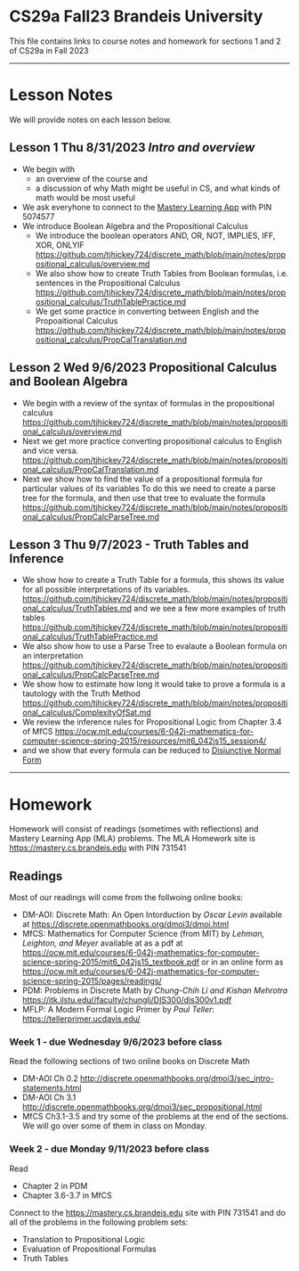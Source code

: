 # CS29a Fall23 Brandeis University
This file contains links to course notes and homework for sections 1 and 2 of CS29a in Fall 2023

---

# Lesson Notes
We will provide notes on each lesson below.

## Lesson 1 Thu 8/31/2023  _Intro and overview_
* We begin with
  - an overview of the course and
  - a discussion of why Math might be useful in CS, and what kinds of math would be most useful
* We ask everyhone to connect to the [Mastery Learning App](https://mastery.cs.brandeis.edu) with PIN 5074577
* We introduce Boolean Algebra and the Propositional Calculus  
  - We introduce the boolean operators AND, OR, NOT, IMPLIES, IFF, XOR, ONLYIF
    https://github.com/tjhickey724/discrete_math/blob/main/notes/propositional_calculus/overview.md
  - We also show how to create Truth Tables from Boolean formulas, i.e. sentences in the Propositional Calculus
  https://github.com/tjhickey724/discrete_math/blob/main/notes/propositional_calculus/TruthTablePractice.md
  - We get some practice in converting between English and the Propoaitional Calculus
  https://github.com/tjhickey724/discrete_math/blob/main/notes/propositional_calculus/PropCalTranslation.md


## Lesson 2 Wed 9/6/2023 __Propositional Calculus and Boolean Algebra__
* We begin with a review of the syntax of formulas in the propositional calculus
  https://github.com/tjhickey724/discrete_math/blob/main/notes/propositional_calculus/overview.md
* Next we get more practice converting propositional calculus to English and vice versa.
  https://github.com/tjhickey724/discrete_math/blob/main/notes/propositional_calculus/PropCalTranslation.md
* Next we show how to find the value of a propositional formula for particular values of its variables
  To do this we need to create a parse tree for the formula, and then use that tree to evaluate the formula
  https://github.com/tjhickey724/discrete_math/blob/main/notes/propositional_calculus/PropCalcParseTree.md



## Lesson 3 Thu 9/7/2023 - Truth Tables and Inference
* We show how to create a Truth Table for a formula, this shows its value for all possible interpretations of its variables.
  https://github.com/tjhickey724/discrete_math/blob/main/notes/propositional_calculus/TruthTables.md
  and we see a few more examples of truth tables
  https://github.com/tjhickey724/discrete_math/blob/main/notes/propositional_calculus/TruthTablePractice.md
* We also show how to use a Parse Tree to evalaute a Boolean formula on an interpretation
   https://github.com/tjhickey724/discrete_math/blob/main/notes/propositional_calculus/PropCalcParseTree.md
* We show how to estimate how long it would take to prove a formula is a tautology with the Truth Method
  https://github.com/tjhickey724/discrete_math/blob/main/notes/propositional_calculus/ComplexityOfSat.md
* We review the inference rules for Propositional Logic from Chapter 3.4 of MfCS
  https://ocw.mit.edu/courses/6-042j-mathematics-for-computer-science-spring-2015/resources/mit6_042js15_session4/
* and we show that every formula can be reduced to
  [Disjunctive Normal Form](https://en.wikipedia.org/wiki/Disjunctive_normal_form)
---

# Homework
Homework will consist of readings (sometimes with reflections) and Mastery Learning App (MLA) problems.
The MLA Homework site is https://mastery.cs.brandeis.edu  with PIN 731541

## Readings
Most of our readings will come from the follwoing online books:
* DM-AOI: Discrete Math: An Open Intorduction by _Oscar Levin_
  available at https://discrete.openmathbooks.org/dmoi3/dmoi.html
* MfCS: Mathematics for Computer Science (from MIT) by _Lehman, Leighton, and Meyer_
  available at as a pdf at https://ocw.mit.edu/courses/6-042j-mathematics-for-computer-science-spring-2015/mit6_042js15_textbook.pdf
  or in an online form as https://ocw.mit.edu/courses/6-042j-mathematics-for-computer-science-spring-2015/pages/readings/
* PDM: Problems in Discrete Math by _Chung-Chih Li and Kishan Mehrotra_
  https://itk.ilstu.edu//faculty/chungli/DIS300/dis300v1.pdf
* MFLP: A Modern Formal Logic Primer by _Paul Teller_:
  https://tellerprimer.ucdavis.edu/

### Week 1 - due Wednesday 9/6/2023 before class
Read the following sections of two online books on Discrete Math
* DM-AOI Ch 0.2 http://discrete.openmathbooks.org/dmoi3/sec_intro-statements.html
* DM-AOI Ch 3.1 http://discrete.openmathbooks.org/dmoi3/sec_propositional.html
* MfCS Ch3.1-3.5
and try some of the problems at the end of the sections. We will go over some of them in class on Monday.

### Week 2 - due Monday 9/11/2023 before class
Read 
* Chapter 2 in PDM
* Chapter 3.6-3.7 in MfCS

Connect to the https://mastery.cs.brandeis.edu site with PIN 731541 and do all of the problems in the following problem sets:
* Translation to Propositional Logic
* Evaluation of Propositional Formulas
* Truth Tables
